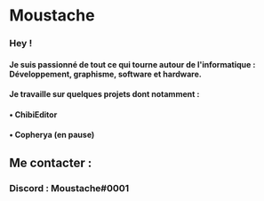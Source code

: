 # Moustache

### Hey !
#### Je suis passionné de tout ce qui tourne autour de l'informatique : Développement, graphisme, software et hardware.
#### Je travaille sur quelques projets dont notamment :

#### • ChibiEditor
#### • Copherya (en pause)

## Me contacter :

### Discord : Moustache#0001
